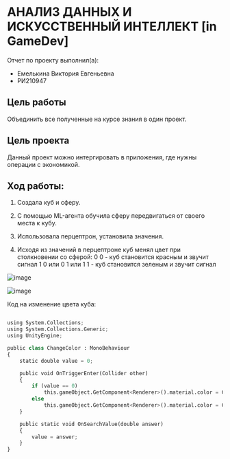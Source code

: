 # АНАЛИЗ ДАННЫХ И ИСКУССТВЕННЫЙ ИНТЕЛЛЕКТ [in GameDev]
Отчет по проекту выполнил(а):
- Емелькина Виктория Евгеньевна
- РИ210947

## Цель работы
Объединить все полученные на курсе знания в один проект.
## Цель проекта
Данный проект можно интергировать в приложения, где нужны операции с экономикой.

## Ход работы:

1. Создала куб и сферу.

2. С помощью ML-агента обучила сферу передвигаться от своего места к кубу.

3. Использовала перцептрон, установила значения.

4.  Исходя из значений в перцептроне куб менял цвет при столкновении со сферой:
  0 0 - куб становится красным и звучит сигнал
  1 0 или 0 1 или 1 1 - куб становится зеленым и звучит сигнал
  
![image](https://user-images.githubusercontent.com/94571271/209584361-37b38692-9800-43ee-ae57-a05b602d5fbc.png)


![image](https://user-images.githubusercontent.com/94571271/209584372-410a5fe1-1181-47bc-8676-320645914ccd.png)

Код на изменение цвета куба:
```py

using System.Collections;
using System.Collections.Generic;
using UnityEngine;

public class ChangeColor : MonoBehaviour
{
    static double value = 0;

    public void OnTriggerEnter(Collider other)
    {
        if (value == 0)
            this.gameObject.GetComponent<Renderer>().material.color = Color.red;
        else
            this.gameObject.GetComponent<Renderer>().material.color = Color.green;
    }

    public static void OnSearchValue(double answer)
    {
        value = answer;
    }
}


